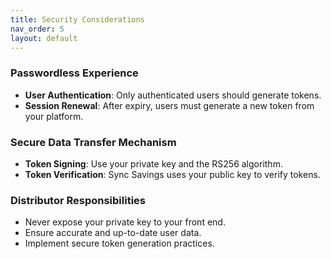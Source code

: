 ```yaml
---
title: Security Considerations
nav_order: 5
layout: default
---
```


### Passwordless Experience

- **User Authentication**: Only authenticated users should generate tokens.
- **Session Renewal**: After expiry, users must generate a new token from your platform.

### Secure Data Transfer Mechanism

- **Token Signing**: Use your private key and the RS256 algorithm.
- **Token Verification**: Sync Savings uses your public key to verify tokens.

### Distributor Responsibilities

- Never expose your private key to your front end.
- Ensure accurate and up-to-date user data.
- Implement secure token generation practices.